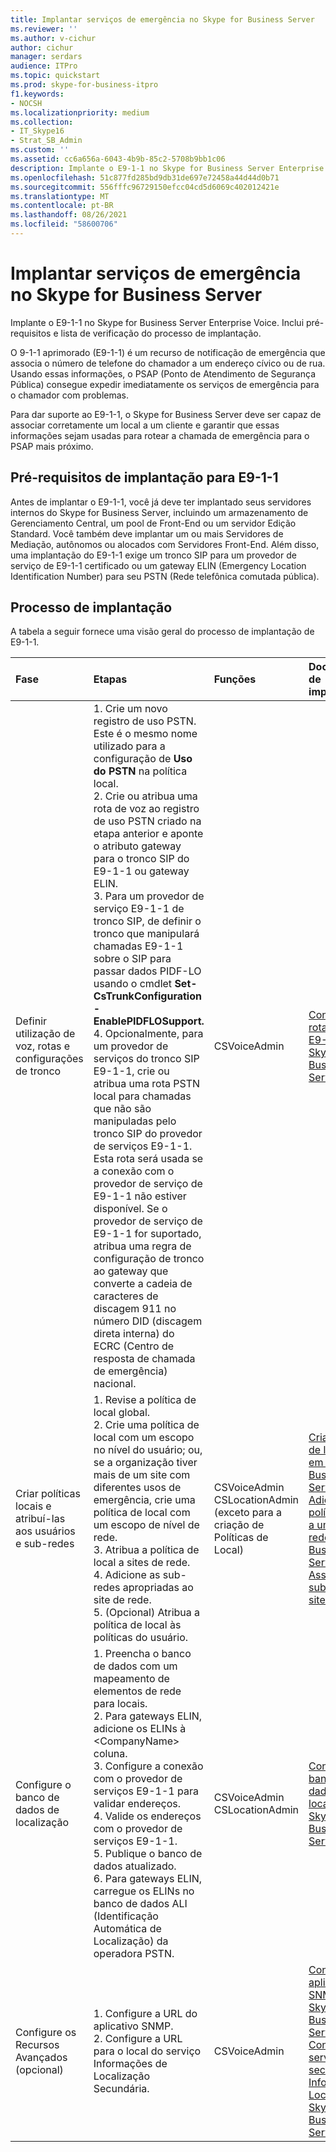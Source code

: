 ```yaml
---
title: Implantar serviços de emergência no Skype for Business Server
ms.reviewer: ''
ms.author: v-cichur
author: cichur
manager: serdars
audience: ITPro
ms.topic: quickstart
ms.prod: skype-for-business-itpro
f1.keywords:
- NOCSH
ms.localizationpriority: medium
ms.collection:
- IT_Skype16
- Strat_SB_Admin
ms.custom: ''
ms.assetid: cc6a656a-6043-4b9b-85c2-5708b9bb1c06
description: Implante o E9-1-1 no Skype for Business Server Enterprise Voice. Inclui pré-requisitos e lista de verificação do processo de implantação.
ms.openlocfilehash: 51c877fd285bd9db31de697e72458a44d44d0b71
ms.sourcegitcommit: 556fffc96729150efcc04cd5d6069c402012421e
ms.translationtype: MT
ms.contentlocale: pt-BR
ms.lasthandoff: 08/26/2021
ms.locfileid: "58600706"
---
```

# <a name="deploy-emergency-services-in-skype-for-business-server"></a>Implantar serviços de emergência no Skype for Business Server
 
Implante o E9-1-1 no Skype for Business Server Enterprise Voice. Inclui pré-requisitos e lista de verificação do processo de implantação.
  
O 9-1-1 aprimorado (E9-1-1) é um recurso de notificação de emergência que associa o número de telefone do chamador a um endereço cívico ou de rua. Usando essas informações, o PSAP (Ponto de Atendimento de Segurança Pública) consegue expedir imediatamente os serviços de emergência para o chamador com problemas.
  
Para dar suporte ao E9-1-1, o Skype for Business Server deve ser capaz de associar corretamente um local a um cliente e garantir que essas informações sejam usadas para rotear a chamada de emergência para o PSAP mais próximo.
  
## <a name="deployment-prerequisites-for-e9-1-1"></a>Pré-requisitos de implantação para E9-1-1

Antes de implantar o E9-1-1, você já deve ter implantado seus servidores internos do Skype for Business Server, incluindo um armazenamento de Gerenciamento Central, um pool de Front-End ou um servidor Edição Standard. Você também deve implantar um ou mais Servidores de Mediação, autônomos ou alocados com Servidores Front-End. Além disso, uma implantação do E9-1-1 exige um tronco SIP para um provedor de serviço de E9-1-1 certificado ou um gateway ELIN (Emergency Location Identification Number) para seu PSTN (Rede telefônica comutada pública).
  
## <a name="deployment-process"></a>Processo de implantação

A tabela a seguir fornece uma visão geral do processo de implantação de E9-1-1.
  
|**Fase**|**Etapas**|**Funções**|**Documentação de implantação**|
|:-----|:-----|:-----|:-----|
|Definir utilização de voz, rotas e configurações de tronco  <br/> |1. Crie um novo registro de uso PSTN. Este é o mesmo nome utilizado para a configuração de **Uso do PSTN** na política local. <br/> 2. Crie ou atribua uma rota de voz ao registro de uso PSTN criado na etapa anterior e aponte o atributo gateway para o tronco SIP do E9-1-1 ou gateway ELIN.  <br/> 3. Para um provedor de serviço E9-1-1 de tronco SIP, de definir o tronco que manipulará chamadas E9-1-1 sobre o SIP para passar dados PIDF-LO usando o cmdlet **Set-CsTrunkConfiguration -EnablePIDFLOSupport.** <br/> 4. Opcionalmente, para um provedor de serviços do tronco SIP E9-1-1, crie ou atribua uma rota PSTN local para chamadas que não são manipuladas pelo tronco SIP do provedor de serviços E9-1-1. Esta rota será usada se a conexão com o provedor de serviço de E9-1-1 não estiver disponível. Se o provedor de serviço de E9-1-1 for suportado, atribua uma regra de configuração de tronco ao gateway que converte a cadeia de caracteres de discagem 911 no número DID (discagem direta interna) do ECRC (Centro de resposta de chamada de emergência) nacional.  <br/> |CSVoiceAdmin  <br/> |[Configurar uma rota de voz E9-1-1 no Skype for Business Server](configure-an-e9-1-1-voice-route.md) <br/> |
|Criar políticas locais e atribuí-las aos usuários e sub-redes  <br/> |1. Revise a política de local global.  <br/> 2. Crie uma política de local com um escopo no nível do usuário; ou, se a organização tiver mais de um site com diferentes usos de emergência, crie uma política de local com um escopo de nível de rede.  <br/> 3. Atribua a política de local a sites de rede.  <br/> 4. Adicione as sub-redes apropriadas ao site de rede.  <br/> 5. (Opcional) Atribua a política de local às políticas do usuário.  <br/> |CSVoiceAdmin  <br/> CSLocationAdmin (exceto para a criação de Políticas de Local)  <br/> |[Criar políticas de localização em Skype for Business Server](create-location-policies.md) <br/> [Adicionar uma política de local a um site de rede Skype for Business Server](add-a-location-policy-to-a-network-site.md) <br/> [Associar uma sub-rede a um site de rede](deploy-network.md#BKMK_AssociateSubnets) <br/> |
|Configure o banco de dados de localização  <br/> |1. Preencha o banco de dados com um mapeamento de elementos de rede para locais.  <br/> 2. Para gateways ELIN, adicione os ELINs à \<CompanyName\> coluna.  <br/> 3. Configure a conexão com o provedor de serviços E9-1-1 para validar endereços.  <br/> 4. Valide os endereços com o provedor de serviços E9-1-1.  <br/> 5. Publique o banco de dados atualizado.  <br/> 6. Para gateways ELIN, carregue os ELINs no banco de dados ALI (Identificação Automática de Localização) da operadora PSTN.  <br/> |CSVoiceAdmin  <br/> CSLocationAdmin  <br/> |[Configurar o banco de dados de localização em Skype for Business Server](configure-the-location-database.md) <br/> |
|Configure os Recursos Avançados (opcional)  <br/> |1. Configure a URL do aplicativo SNMP.  <br/> 2. Configure a URL para o local do serviço Informações de Localização Secundária.  <br/> |CSVoiceAdmin  <br/> |[Configurar um aplicativo SNMP no Skype for Business Server](configure-an-snmp-application.md) <br/> [Configurar um serviço secundário de Informações de Localização Skype for Business Server](secondary-location-information-service.md) <br/> |
   

